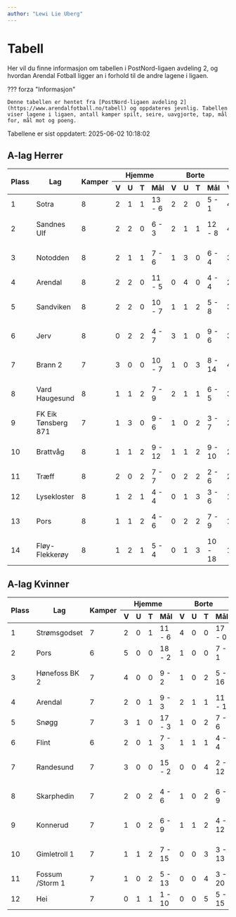 ```yaml
---
author: "Lewi Lie Uberg"
---
```


# Tabell

Her vil du finne informasjon om tabellen i PostNord-ligaen avdeling 2, og hvordan Arendal Fotball ligger an i forhold til de andre lagene i ligaen.

??? forza "Informasjon"

    Denne tabellen er hentet fra [PostNord-ligaen avdeling 2](https://www.arendalfotball.no/tabell) og oppdateres jevnlig. Tabellen viser lagene i ligaen, antall kamper spilt, seire, uavgjorte, tap, mål for, mål mot og poeng.

Tabellene er sist oppdatert: 2025-06-02 10:18:02

## A-lag Herrer

<table>
  <thead>
    <tr class="row-highlight">
      <th rowspan="2">Plass</th>
      <th rowspan="2">Lag</th>
      <th rowspan="2">Kamper</th>
      <th colspan="4">Hjemme</th>
      <th colspan="4">Borte</th>
      <th colspan="5">Total</th>
      <th rowspan="2">Poeng</th>
    </tr>
    <tr class="row-highlight">
      <th>V</th>
      <th>U</th>
      <th>T</th>
      <th>Mål</th>
      <th>V</th>
      <th>U</th>
      <th>T</th>
      <th>Mål</th>
      <th>V</th>
      <th>U</th>
      <th>T</th>
      <th>Mål</th>
      <th>Diff</th>
    </tr>
  </thead>
  <tbody>
    <tr>
      <td>1</td>
      <td>Sotra</td>
      <td>8</td>
      <td>2</td>
      <td>1</td>
      <td>1</td>
      <td>13 - 6</td>
      <td>2</td>
      <td>2</td>
      <td>0</td>
      <td>5 - 1</td>
      <td>4</td>
      <td>3</td>
      <td>1</td>
      <td>18 - 7</td>
      <td>11</td>
      <td>15</td>
    </tr>
    <tr>
      <td>2</td>
      <td>Sandnes Ulf</td>
      <td>8</td>
      <td>2</td>
      <td>2</td>
      <td>0</td>
      <td>6 - 3</td>
      <td>2</td>
      <td>1</td>
      <td>1</td>
      <td>12 - 8</td>
      <td>4</td>
      <td>3</td>
      <td>1</td>
      <td>18 - 11</td>
      <td>7</td>
      <td>15</td>
    </tr>
    <tr>
      <td>3</td>
      <td>Notodden</td>
      <td>8</td>
      <td>2</td>
      <td>1</td>
      <td>1</td>
      <td>7 - 6</td>
      <td>1</td>
      <td>3</td>
      <td>0</td>
      <td>6 - 4</td>
      <td>3</td>
      <td>4</td>
      <td>1</td>
      <td>13 - 10</td>
      <td>3</td>
      <td>13</td>
    </tr>
    <tr class="row-highlight">
      <td>4</td>
      <td>Arendal</td>
      <td>8</td>
      <td>2</td>
      <td>2</td>
      <td>0</td>
      <td>11 - 5</td>
      <td>0</td>
      <td>4</td>
      <td>0</td>
      <td>4 - 4</td>
      <td>2</td>
      <td>6</td>
      <td>0</td>
      <td>15 - 9</td>
      <td>6</td>
      <td>12</td>
    </tr>
    <tr>
      <td>5</td>
      <td>Sandviken</td>
      <td>8</td>
      <td>2</td>
      <td>2</td>
      <td>0</td>
      <td>10 - 7</td>
      <td>1</td>
      <td>1</td>
      <td>2</td>
      <td>5 - 8</td>
      <td>3</td>
      <td>3</td>
      <td>2</td>
      <td>15 - 15</td>
      <td>0</td>
      <td>12</td>
    </tr>
    <tr>
      <td>6</td>
      <td>Jerv</td>
      <td>8</td>
      <td>0</td>
      <td>2</td>
      <td>2</td>
      <td>4 - 7</td>
      <td>3</td>
      <td>1</td>
      <td>0</td>
      <td>9 - 6</td>
      <td>3</td>
      <td>3</td>
      <td>2</td>
      <td>13 - 13</td>
      <td>0</td>
      <td>12</td>
    </tr>
    <tr>
      <td>7</td>
      <td>Brann  2</td>
      <td>7</td>
      <td>3</td>
      <td>0</td>
      <td>0</td>
      <td>10 - 7</td>
      <td>1</td>
      <td>0</td>
      <td>3</td>
      <td>8 - 14</td>
      <td>4</td>
      <td>0</td>
      <td>3</td>
      <td>18 - 21</td>
      <td>-3</td>
      <td>12</td>
    </tr>
    <tr>
      <td>8</td>
      <td>Vard Haugesund</td>
      <td>8</td>
      <td>1</td>
      <td>1</td>
      <td>2</td>
      <td>7 - 9</td>
      <td>2</td>
      <td>1</td>
      <td>1</td>
      <td>6 - 5</td>
      <td>3</td>
      <td>2</td>
      <td>3</td>
      <td>13 - 14</td>
      <td>-1</td>
      <td>11</td>
    </tr>
    <tr>
      <td>9</td>
      <td>FK Eik Tønsberg 871</td>
      <td>7</td>
      <td>1</td>
      <td>3</td>
      <td>0</td>
      <td>9 - 6</td>
      <td>1</td>
      <td>0</td>
      <td>2</td>
      <td>3 - 7</td>
      <td>2</td>
      <td>3</td>
      <td>2</td>
      <td>12 - 13</td>
      <td>-1</td>
      <td>9</td>
    </tr>
    <tr>
      <td>10</td>
      <td>Brattvåg</td>
      <td>8</td>
      <td>1</td>
      <td>1</td>
      <td>2</td>
      <td>9 - 12</td>
      <td>1</td>
      <td>1</td>
      <td>2</td>
      <td>9 - 10</td>
      <td>2</td>
      <td>2</td>
      <td>4</td>
      <td>18 - 22</td>
      <td>-4</td>
      <td>8</td>
    </tr>
    <tr>
      <td>11</td>
      <td>Træff</td>
      <td>8</td>
      <td>2</td>
      <td>0</td>
      <td>2</td>
      <td>7 - 7</td>
      <td>0</td>
      <td>2</td>
      <td>2</td>
      <td>2 - 6</td>
      <td>2</td>
      <td>2</td>
      <td>4</td>
      <td>9 - 13</td>
      <td>-4</td>
      <td>8</td>
    </tr>
    <tr>
      <td>12</td>
      <td>Lysekloster</td>
      <td>8</td>
      <td>1</td>
      <td>2</td>
      <td>1</td>
      <td>4 - 4</td>
      <td>0</td>
      <td>1</td>
      <td>3</td>
      <td>3 - 6</td>
      <td>1</td>
      <td>3</td>
      <td>4</td>
      <td>7 - 10</td>
      <td>-3</td>
      <td>6</td>
    </tr>
    <tr>
      <td>13</td>
      <td>Pors</td>
      <td>8</td>
      <td>1</td>
      <td>1</td>
      <td>2</td>
      <td>4 - 6</td>
      <td>0</td>
      <td>2</td>
      <td>2</td>
      <td>7 - 9</td>
      <td>1</td>
      <td>3</td>
      <td>4</td>
      <td>11 - 15</td>
      <td>-4</td>
      <td>6</td>
    </tr>
    <tr>
      <td>14</td>
      <td>Fløy-Flekkerøy</td>
      <td>8</td>
      <td>1</td>
      <td>2</td>
      <td>1</td>
      <td>5 - 4</td>
      <td>0</td>
      <td>1</td>
      <td>3</td>
      <td>10 - 18</td>
      <td>1</td>
      <td>3</td>
      <td>4</td>
      <td>15 - 22</td>
      <td>-7</td>
      <td>6</td>
    </tr>
  </tbody>
</table>

## A-lag Kvinner

<table>
  <thead>
    <tr class="row-highlight">
      <th rowspan="2">Plass</th>
      <th rowspan="2">Lag</th>
      <th rowspan="2">Kamper</th>
      <th colspan="4">Hjemme</th>
      <th colspan="4">Borte</th>
      <th colspan="5">Total</th>
      <th rowspan="2">Poeng</th>
    </tr>
    <tr class="row-highlight">
      <th>V</th>
      <th>U</th>
      <th>T</th>
      <th>Mål</th>
      <th>V</th>
      <th>U</th>
      <th>T</th>
      <th>Mål</th>
      <th>V</th>
      <th>U</th>
      <th>T</th>
      <th>Mål</th>
      <th>Diff</th>
    </tr>
  </thead>
  <tbody>
    <tr>
      <td>1</td>
      <td>Strømsgodset</td>
      <td>7</td>
      <td>2</td>
      <td>0</td>
      <td>1</td>
      <td>11 - 6</td>
      <td>4</td>
      <td>0</td>
      <td>0</td>
      <td>17 - 0</td>
      <td>6</td>
      <td>0</td>
      <td>1</td>
      <td>28 - 6</td>
      <td>22</td>
      <td>18</td>
    </tr>
    <tr>
      <td>2</td>
      <td>Pors</td>
      <td>6</td>
      <td>5</td>
      <td>0</td>
      <td>0</td>
      <td>18 - 2</td>
      <td>1</td>
      <td>0</td>
      <td>0</td>
      <td>7 - 1</td>
      <td>6</td>
      <td>0</td>
      <td>0</td>
      <td>25 - 3</td>
      <td>22</td>
      <td>18</td>
    </tr>
    <tr>
      <td>3</td>
      <td>Hønefoss BK 2</td>
      <td>7</td>
      <td>4</td>
      <td>0</td>
      <td>0</td>
      <td>9 - 2</td>
      <td>1</td>
      <td>0</td>
      <td>2</td>
      <td>5 - 16</td>
      <td>5</td>
      <td>0</td>
      <td>2</td>
      <td>14 - 18</td>
      <td>-4</td>
      <td>15</td>
    </tr>
    <tr class="row-highlight">
      <td>4</td>
      <td>Arendal</td>
      <td>7</td>
      <td>2</td>
      <td>0</td>
      <td>1</td>
      <td>9 - 3</td>
      <td>2</td>
      <td>1</td>
      <td>1</td>
      <td>11 - 1</td>
      <td>4</td>
      <td>1</td>
      <td>2</td>
      <td>20 - 4</td>
      <td>16</td>
      <td>13</td>
    </tr>
    <tr>
      <td>5</td>
      <td>Snøgg</td>
      <td>7</td>
      <td>3</td>
      <td>1</td>
      <td>0</td>
      <td>17 - 3</td>
      <td>1</td>
      <td>0</td>
      <td>2</td>
      <td>7 - 6</td>
      <td>4</td>
      <td>1</td>
      <td>2</td>
      <td>24 - 9</td>
      <td>15</td>
      <td>13</td>
    </tr>
    <tr>
      <td>6</td>
      <td>Flint</td>
      <td>6</td>
      <td>2</td>
      <td>0</td>
      <td>1</td>
      <td>7 - 3</td>
      <td>1</td>
      <td>1</td>
      <td>1</td>
      <td>4 - 4</td>
      <td>3</td>
      <td>1</td>
      <td>2</td>
      <td>11 - 7</td>
      <td>4</td>
      <td>10</td>
    </tr>
    <tr>
      <td>7</td>
      <td>Randesund</td>
      <td>7</td>
      <td>3</td>
      <td>0</td>
      <td>0</td>
      <td>15 - 2</td>
      <td>0</td>
      <td>0</td>
      <td>4</td>
      <td>2 - 12</td>
      <td>3</td>
      <td>0</td>
      <td>4</td>
      <td>17 - 14</td>
      <td>3</td>
      <td>9</td>
    </tr>
    <tr>
      <td>8</td>
      <td>Skarphedin</td>
      <td>7</td>
      <td>2</td>
      <td>0</td>
      <td>2</td>
      <td>4 - 6</td>
      <td>1</td>
      <td>0</td>
      <td>2</td>
      <td>6 - 9</td>
      <td>3</td>
      <td>0</td>
      <td>4</td>
      <td>10 - 15</td>
      <td>-5</td>
      <td>9</td>
    </tr>
    <tr>
      <td>9</td>
      <td>Konnerud</td>
      <td>7</td>
      <td>1</td>
      <td>0</td>
      <td>2</td>
      <td>6 - 9</td>
      <td>1</td>
      <td>1</td>
      <td>2</td>
      <td>4 - 12</td>
      <td>2</td>
      <td>1</td>
      <td>4</td>
      <td>10 - 21</td>
      <td>-11</td>
      <td>7</td>
    </tr>
    <tr>
      <td>10</td>
      <td>Gimletroll 1</td>
      <td>7</td>
      <td>1</td>
      <td>1</td>
      <td>2</td>
      <td>7 - 15</td>
      <td>0</td>
      <td>0</td>
      <td>3</td>
      <td>3 - 13</td>
      <td>1</td>
      <td>1</td>
      <td>5</td>
      <td>10 - 28</td>
      <td>-18</td>
      <td>4</td>
    </tr>
    <tr>
      <td>11</td>
      <td>Fossum /Storm 1</td>
      <td>7</td>
      <td>1</td>
      <td>0</td>
      <td>2</td>
      <td>5 - 13</td>
      <td>0</td>
      <td>0</td>
      <td>4</td>
      <td>3 - 20</td>
      <td>1</td>
      <td>0</td>
      <td>6</td>
      <td>8 - 33</td>
      <td>-25</td>
      <td>3</td>
    </tr>
    <tr>
      <td>12</td>
      <td>Hei</td>
      <td>7</td>
      <td>0</td>
      <td>1</td>
      <td>1</td>
      <td>1 - 10</td>
      <td>0</td>
      <td>0</td>
      <td>5</td>
      <td>5 - 15</td>
      <td>0</td>
      <td>1</td>
      <td>6</td>
      <td>6 - 25</td>
      <td>-19</td>
      <td>1</td>
    </tr>
  </tbody>
</table>
